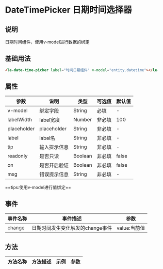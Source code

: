 # DateTimePicker 日期时间选择器

## 说明

<le-date-time-picker>日期时间组件，使用v-model进行数据的绑定

## 基础用法

```html
<le-date-time-picker label="时间日期组件" v-model="entity.datetime"></le-date-time-picker>
```

## 属性

| 参数        | 说明         | 类型    | 可选值 | 默认值 |
| ----------- | ------------ | ------- | ------ | ------ |
| v-model     | 绑定字段     | String  | 必填   | -      |
| labelWidth  | label宽度    | Number  | 非必填 | 100    |
| placeholder | placeholder  | String  | 非必填 | -      |
| label       | label名      | String  | 非必填 | -      |
| tip         | 输入提示信息 | String  | 非必填 | -      |
| readonly    | 是否只读     | Boolean | 非必填 | false  |
| on          | 是否开启验证 | Boolean | 非必填 | false  |
| msg         | 错误提示信息 | String  | 非必填 | -      |

==tips:使用v-model进行值绑定==


## 事件

| 事件名称 | 事件描述                         | 参数         |
| -------- | -------------------------------- | ------------ |
| change   | 日期时间发生变化触发的change事件 | value:当前值 |



## 方法
| 方法名称 | 方法描述 | 示例 | 参数 |
| -------- | -------- | ---- | ---- |